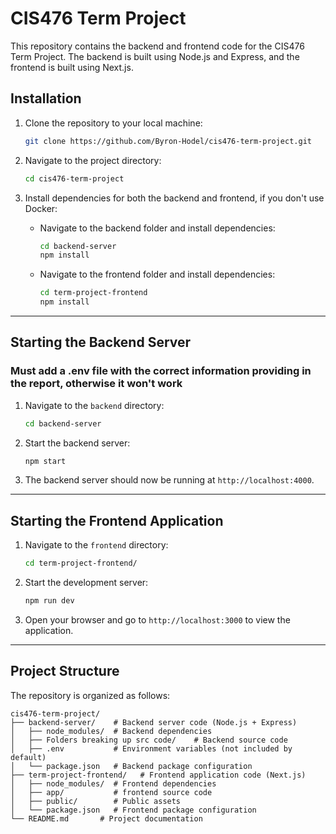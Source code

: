 # CIS476 Term Project

This repository contains the backend and frontend code for the CIS476 Term Project. The backend is built using Node.js and Express, and the frontend is built using Next.js.

## Installation

1. Clone the repository to your local machine:

   ```bash
   git clone https://github.com/Byron-Hodel/cis476-term-project.git
   ```

2. Navigate to the project directory:

   ```bash
   cd cis476-term-project
   ```

3. Install dependencies for both the backend and frontend, if you don't use Docker:

   - Navigate to the backend folder and install dependencies:

     ```bash
     cd backend-server
     npm install
     ```

   - Navigate to the frontend folder and install dependencies:

     ```bash
     cd term-project-frontend
     npm install
     ```

---

## Starting the Backend Server
###  Must add a .env file with the correct information providing in the report, otherwise it won't work
1. Navigate to the `backend` directory:

   ```bash
   cd backend-server
   ```

2. Start the backend server:

   ```bash
   npm start
   ```

3. The backend server should now be running at `http://localhost:4000`.

---

## Starting the Frontend Application

1. Navigate to the `frontend` directory:

   ```bash
   cd term-project-frontend/
   ```

2. Start the development server:

   ```bash
   npm run dev
   ```

3. Open your browser and go to `http://localhost:3000` to view the application.

---

## Project Structure

The repository is organized as follows:

```
cis476-term-project/
├── backend-server/    # Backend server code (Node.js + Express)
│   ├── node_modules/  # Backend dependencies
│   ├── Folders breaking up src code/    # Backend source code
│   ├── .env           # Environment variables (not included by default)
│   └── package.json   # Backend package configuration
├── term-project-frontend/   # Frontend application code (Next.js)
│   ├── node_modules/  # Frontend dependencies
│   ├── app/           # frontend source code
│   ├── public/        # Public assets
│   └── package.json   # Frontend package configuration
└── README.md       # Project documentation
```
